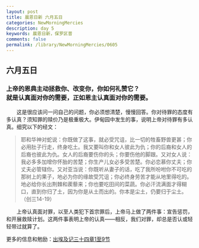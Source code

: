 ```yaml
---
layout: post
title: 晨恩日新 六月五日
categories: NewMorningMercies
description: day 5
keywords: 晨恩日新，保罗区普
comments: false
permalink: /library/NewMorningMercies/0605
---
```


## 六月五日

### 上帝的恩典主动拯救你、改变你，你如何礼赞它？ <br> 就是认真面对你的需要，正如恩主认真面对你的需要。

&emsp;&emsp;这是很应该问一问自己的问题，你必须想清楚，慢慢回答。你对待罪的态度有多认真？须知罪的赎价乃是极重极大。伊甸园中发生的事，说明上帝对待罪有多认真。细究以下的经文：

> 耶和华神对蛇说：你既做了这事，就必受咒诅，比一切的牲畜野兽更甚；你必用肚子行走，终身吃土。我又要叫你和女人彼此为仇；你的后裔和女人的后裔也彼此为仇。女人的后裔要伤你的头；你要伤他的脚跟。又对女人说：我必多多加增你怀胎的苦楚；你生产儿女必多受苦楚。你必恋慕你丈夫；你丈夫必管辖你。又对亚当说：你既听从妻子的话，吃了我所吩咐你不可吃的那树上的果子，地必为你的缘故受咒诅；你必终身劳苦才能从地里得吃的。地必给你长出荆棘和蒺藜来；你也要吃田间的菜蔬。你必汗流满面才得糊口，直到你归了土，因为你是从土而出的。你本是尘土，仍要归于尘土。（创三14-19）

&emsp;&emsp;上帝认真面对罪，以至人类犯下首宗罪后，上帝马上做了两件事：宣告惩罚，和开展救赎计划。这两件事表明上帝的认真——相反，我们对罪，却总是否认或轻轻带过就算了。

更多的信息和勉励：[出埃及记三十四章1至9节]()
